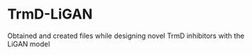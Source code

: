 # TrmD-LiGAN

Obtained and created files while designing novel TrmD inhibitors with the LiGAN model
